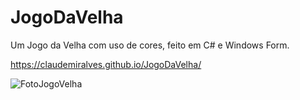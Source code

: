 # JogoDaVelha
Um Jogo da Velha com uso de cores, feito em C# e Windows Form.

https://claudemiralves.github.io/JogoDaVelha/

![FotoJogoVelha](https://user-images.githubusercontent.com/64293419/130337071-7e8bcfcd-9256-47f2-8373-8de9d40f80d1.png)
